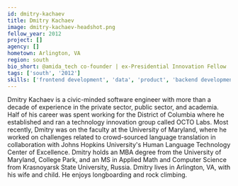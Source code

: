 ```yaml
---
id: dmitry-kachaev
title: Dmitry Kachaev
image: dmitry-kachaev-headshot.png
fellow_year: 2012
project: []
agency: []
hometown: Arlington, VA
region: south
bio_short: @amida_tech co-founder | ex-Presidential Innovation Fellow | Hacking: open data/healthIT/arduino; Fun: climbing/longboarding
tags: ['south', '2012']
skills: ['frontend development', 'data', 'product', 'backend development']
---
```


Dmitry Kachaev is a civic-minded software engineer with more than a decade of experience in the private sector, public sector, and academia. Half of his career was spent working for the District of Columbia where he established and ran a technology innovation group called OCTO Labs. Most recently, Dmitry was on the faculty at the University of Maryland, where he worked on challenges related to crowd-sourced language translation in collaboration with Johns Hopkins University's Human Language Technology Center of Excellence. Dmitry holds an MBA degree from the University of Maryland, College Park, and an MS in Applied Math and Computer Science from Krasnoyarsk State University, Russia.  Dmitry lives in Arlington, VA, with his wife and child. He enjoys longboarding and rock climbing.
